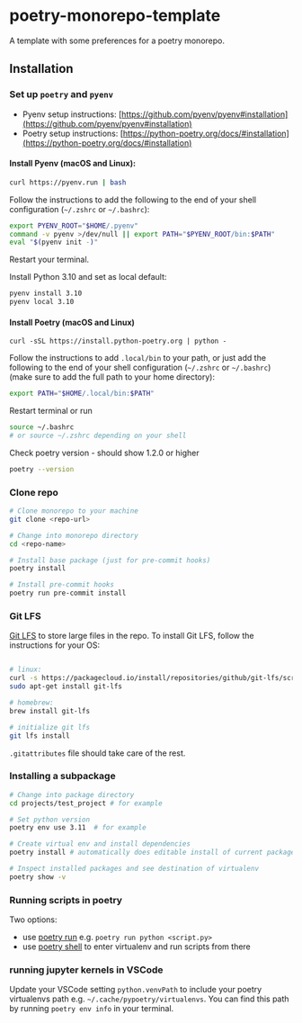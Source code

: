 # poetry-monorepo-template

A template with some preferences for a poetry monorepo.

## Installation


### Set up `poetry` and `pyenv`

- Pyenv setup instructions: [https://github.com/pyenv/pyenv#installation](https://github.com/pyenv/pyenv#installation)
- Poetry setup instructions: [https://python-poetry.org/docs/#installation](https://python-poetry.org/docs/#installation)

#### Install Pyenv (macOS and Linux):

```bash
curl https://pyenv.run | bash
```

Follow the instructions to add the following to the end of your shell configuration (`~/.zshrc` or `~/.bashrc`):

```bash
export PYENV_ROOT="$HOME/.pyenv"
command -v pyenv >/dev/null || export PATH="$PYENV_ROOT/bin:$PATH"
eval "$(pyenv init -)"
```

Restart your terminal.

Install Python 3.10 and set as local default:

```bash
pyenv install 3.10
pyenv local 3.10
```

#### Install Poetry (macOS and Linux)

```
curl -sSL https://install.python-poetry.org | python -
```

Follow the instructions to add `.local/bin` to your path, or just add the following to the end of your shell configuration (`~/.zshrc` or `~/.bashrc`) (make sure to add the full path to your home directory):

```bash
export PATH="$HOME/.local/bin:$PATH"
```

Restart terminal or run

```bash
source ~/.bashrc
# or source ~/.zshrc depending on your shell
```

Check poetry version - should show 1.2.0 or higher

```bash
poetry --version
```

### Clone repo

```bash
# Clone monorepo to your machine
git clone <repo-url>

# Change into monorepo directory
cd <repo-name>

# Install base package (just for pre-commit hooks)
poetry install

# Install pre-commit hooks
poetry run pre-commit install

```


### Git LFS

[Git LFS](https://git-lfs.github.com/) to store large files in the repo. To install Git LFS, follow the instructions for your OS:

```bash

# linux:
curl -s https://packagecloud.io/install/repositories/github/git-lfs/script.deb.sh | sudo bash
sudo apt-get install git-lfs

# homebrew:
brew install git-lfs

# initialize git lfs
git lfs install
```

`.gitattributes` file should take care of the rest.

### Installing a subpackage

```bash
# Change into package directory
cd projects/test_project # for example

# Set python version
poetry env use 3.11  # for example

# Create virtual env and install dependencies
poetry install # automatically does editable install of current package

# Inspect installed packages and see destination of virtualenv
poetry show -v
```

### Running scripts in poetry

Two options:

- use [poetry run](https://python-poetry.org/docs/cli/#run) e.g. `poetry run python <script.py>`
- use [poetry shell](https://python-poetry.org/docs/cli/#shell) to enter virtualenv and run scripts from there

### running jupyter kernels in VSCode

Update your VSCode setting `python.venvPath` to include your poetry virtualenvs path e.g. `~/.cache/pypoetry/virtualenvs`. You can find this path by running `poetry env info` in your terminal.
